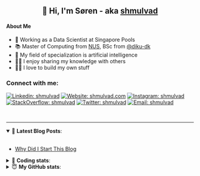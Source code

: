 <h2 align="center">
	👋 Hi, I'm Søren - aka <a href="https://shmulvad.com">shmulvad</a>
</h2>

#### About Me
- 🤖 Working as a Data Scientist at Singapore Pools
- 📚 Master of Computing from [NUS], BSc from [@diku-dk]
- 🧠 My field of specialization is artificial intelligence
- 👨‍🏫 I enjoy sharing my knowledge with others
- 👨‍💻 I love to build my own stuff

### Connect with me:

[![Linkedin: shmulvad](https://img.shields.io/badge/shmulvad-blue?style=flat&logo=Linkedin&logoColor=white)][linkedin]
[![Website: shmulvad.com](https://img.shields.io/badge/shmulvad.com-47CCCC?&style=flat&logo=Google-Chrome&logoColor=white)][website]
[![Instagram: shmulvad](https://img.shields.io/badge/-@shmulvad-purple?style=flat&logo=Instagram&logoColor=white)][instagram]
[![StackOverflow: shmulvad](https://img.shields.io/badge/shmulvad-FE7A16?style=flat&logo=stack-overflow&logoColor=white)][stackOverflow]
[![Twitter: shmulvad](https://img.shields.io/badge/@shmulvad-1ca0f1?style=flat&logo=twitter&logoColor=white)][twitter]
[![Email: shmulvad](https://img.shields.io/badge/shmulvad-D14836?style=flat&logo=gmail&logoColor=white)][mail]

<br />

---

<details open>
 <summary>📕 <b>Latest Blog Posts</b>: </summary>

<br>

<!-- BLOG-POST-LIST:START -->
- [Why Did I Start This Blog](https://shmulvad.com/blog/why-did-start-this-blog)
<!-- BLOG-POST-LIST:END -->

</details>

<!-- --- -->

<details>
 <summary>🤖 <b>Coding stats</b>: </summary>

<br>

NOTE: Doesn't track coding at work or work done in environments such as Jupyter Notebooks.

<!--START_SECTION:waka-->
![Code Time](http://img.shields.io/badge/Code%20Time-1%2C608%20hrs%2027%20mins-blue)

**I'm a Night 🦉** 

```text
🌞 Morning    73 commits     ██░░░░░░░░░░░░░░░░░░░░░░░   8.62% 
🌆 Daytime    269 commits    ████████░░░░░░░░░░░░░░░░░   31.76% 
🌃 Evening    315 commits    █████████░░░░░░░░░░░░░░░░   37.19% 
🌙 Night      190 commits    █████░░░░░░░░░░░░░░░░░░░░   22.43%

```


📊 **This Week I Spent My Time On** 

```text
💬 Programming Languages: 
Python                   7 hrs               █████████████░░░░░░░░░░░░   53.08% 
JavaScript               3 hrs               █████░░░░░░░░░░░░░░░░░░░░   22.8% 
HTML                     2 hrs 18 mins       ████░░░░░░░░░░░░░░░░░░░░░   17.47% 
Other                    25 mins             ░░░░░░░░░░░░░░░░░░░░░░░░░   3.21% 
Text                     21 mins             ░░░░░░░░░░░░░░░░░░░░░░░░░   2.76%

🔥 Editors: 
VS Code                  12 hrs 46 mins      ████████████████████████░   96.84% 
Zsh                      24 mins             ░░░░░░░░░░░░░░░░░░░░░░░░░   3.16%

🐱‍💻 Projects: 
overvaagning-admin       13 hrs 4 mins       ████████████████████████░   99.13% 
hit-locator              6 mins              ░░░░░░░░░░░░░░░░░░░░░░░░░   0.86% 
overvaagning-sender      0 secs              ░░░░░░░░░░░░░░░░░░░░░░░░░   0.01%

```


 Last Updated on 13/11/2022 18:48:03 UTC
<!--END_SECTION:waka-->

</details>

<!-- --- -->

<details>
 <summary>😇 <b>My GitHub stats</b>: </summary>

<br>

<img align="left" alt="shmulvad's Github Stats" src="https://github-readme-stats.vercel.app/api?username=shmulvad&show_icons=true&hide_border=true" />

</details>



[website]: https://shmulvad.com
[twitter]: https://twitter.com/shmulvad
[linkedin]: https://linkedin.com/in/shmulvad
[instagram]: https://instagram.com/shmulvad
[stackOverflow]: https://stackoverflow.com/users/9248793/shmulvad
[mail]: mailto:shmulvad@gmail.com
[@diku-dk]: https://github.com/diku-dk
[github]: https://github.com/shmulvad
[NUS]: https://www.nus.edu.sg